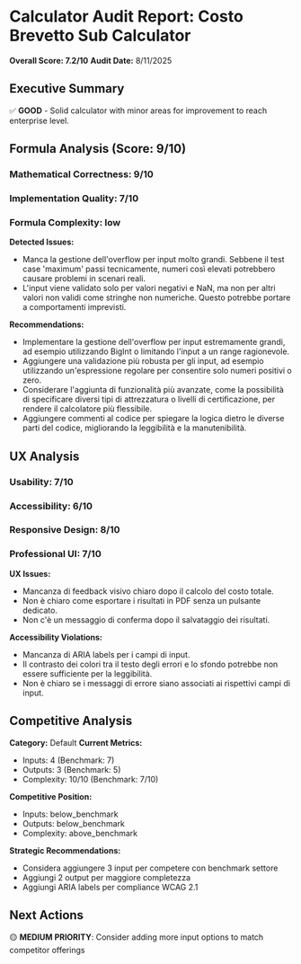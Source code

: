 # Calculator Audit Report: Costo Brevetto Sub Calculator

**Overall Score: 7.2/10**
**Audit Date:** 8/11/2025

## Executive Summary

✅ **GOOD** - Solid calculator with minor areas for improvement to reach enterprise level.

## Formula Analysis (Score: 9/10)

### Mathematical Correctness: 9/10
### Implementation Quality: 7/10
### Formula Complexity: low

**Detected Issues:**
- Manca la gestione dell'overflow per input molto grandi. Sebbene il test case 'maximum' passi tecnicamente, numeri così elevati potrebbero causare problemi in scenari reali.
- L'input viene validato solo per valori negativi e NaN, ma non per altri valori non validi come stringhe non numeriche. Questo potrebbe portare a comportamenti imprevisti.

**Recommendations:**
- Implementare la gestione dell'overflow per input estremamente grandi, ad esempio utilizzando BigInt o limitando l'input a un range ragionevole.
- Aggiungere una validazione più robusta per gli input, ad esempio utilizzando un'espressione regolare per consentire solo numeri positivi o zero.
- Considerare l'aggiunta di funzionalità più avanzate, come la possibilità di specificare diversi tipi di attrezzatura o livelli di certificazione, per rendere il calcolatore più flessibile.
- Aggiungere commenti al codice per spiegare la logica dietro le diverse parti del codice, migliorando la leggibilità e la manutenibilità.

## UX Analysis

### Usability: 7/10
### Accessibility: 6/10  
### Responsive Design: 8/10
### Professional UI: 7/10

**UX Issues:**
- Mancanza di feedback visivo chiaro dopo il calcolo del costo totale.
- Non è chiaro come esportare i risultati in PDF senza un pulsante dedicato.
- Non c'è un messaggio di conferma dopo il salvataggio dei risultati.

**Accessibility Violations:**
- Mancanza di ARIA labels per i campi di input.
- Il contrasto dei colori tra il testo degli errori e lo sfondo potrebbe non essere sufficiente per la leggibilità.
- Non è chiaro se i messaggi di errore siano associati ai rispettivi campi di input.

## Competitive Analysis

**Category:** Default
**Current Metrics:**
- Inputs: 4 (Benchmark: 7)
- Outputs: 3 (Benchmark: 5)
- Complexity: 10/10 (Benchmark: 7/10)

**Competitive Position:**
- Inputs: below_benchmark
- Outputs: below_benchmark  
- Complexity: above_benchmark

**Strategic Recommendations:**
- Considera aggiungere 3 input per competere con benchmark settore
- Aggiungi 2 output per maggiore completezza
- Aggiungi ARIA labels per compliance WCAG 2.1

## Next Actions

🟡 **MEDIUM PRIORITY**: Consider adding more input options to match competitor offerings
